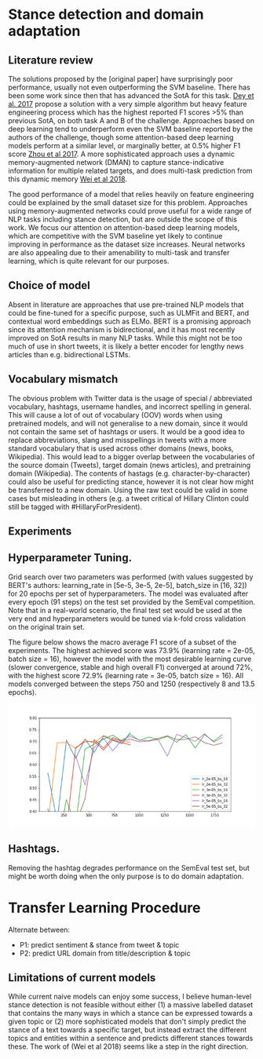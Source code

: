 # Stance detection and domain adaptation

## Literature review

The solutions proposed by the [original paper] have surprisingly poor performance, usually not even outperforming the SVM baseline. There has been some work since then that has advanced the SotA for this task. [Dey et al. 2017](http://sentic.net/sentire2017dey.pdf) propose a solution with a very simple algorithm but heavy feature engineering process which has the highest reported F1 scores >5% than previous SotA, on both task A and B of the challenge. Approaches based on deep learning tend to underperform even the SVM baseline reported by the authors of the challenge, though some attention-based deep learning models perform at a similar level, or marginally better, at 0.5% higher F1 score [Zhou et al 2017](https://warwick.ac.uk/fac/sci/dcs/people/research/csrnaj/WISE2017.pdf). A more sophisticated approach uses a dynamic memory-augmented network (DMAN) to capture stance-indicative information for multiple related targets, and does multi-task prediction from this dynamic memory [Wei et al 2018](https://dl.acm.org/citation.cfm?id=3210145).

The good performance of a model that relies heavily on feature engineering could be explained by the small dataset size for this problem. Approaches using memory-augmented networks could prove useful for a wide range of NLP tasks including stance detection, but are outside the scope of this work. We focus our attention on attention-based deep learning models, which are competitive with the SVM baseline yet likely to continue improving in performance as the dataset size increases. Neural networks are also appealing due to their amenability to multi-task and transfer learning, which is quite relevant for our purposes.

## Choice of model

Absent in literature are approaches that use pre-trained NLP models that could be fine-tuned for a specific purpose, such as ULMFit and BERT, and contextual word embeddings such as ELMo. BERT is a promising approach since its attention mechanism is bidirectional, and it has most recently improved on SotA results in many NLP tasks. While this might not be too much of use in short tweets, it is likely a better encoder for lengthy news articles than e.g. bidirectional LSTMs.

## Vocabulary mismatch

The obvious problem with Twitter data is the usage of special / abbreviated vocabulary, hashtags, username handles, and incorrect spelling in general. This will cause a lot of out of vocabulary (OOV) words when using pretrained models, and will not generalise to a new domain, since it would not contain the same set of hashtags or users. It would be a good idea to replace abbreviations, slang and misspellings in tweets with a more standard vocabulary that is used across other domains (news, books, Wikipedia). This would lead to a bigger overlap between the vocabularies of the source domain (Tweets), target domain (news articles), and pretraining domain (Wikipedia). The contents of hastags (e.g. character-by-character) could also be useful for predicting stance, however it is not clear how might be transferred to a new domain. Using the raw text could be valid in some cases but misleading in others (e.g. a tweet critical of Hillary Clinton could still be tagged with #HillaryForPresident).

## Experiments

## Hyperparameter Tuning.

Grid search over two parameters was performed (with values suggested by BERT's authors: learning_rate in [5e-5, 3e-5, 2e-5], batch_size in [16, 32]) for 20 epochs per set of hyperparameters. The model was evaluated after every epoch (91 steps) on the test set provided by the SemEval competition. Note that in a real-world scenario, the final test set would be used at the very end and hyperparameters would be tuned via k-fold cross validation on the original train set.

The figure below shows the macro average F1 score of a subset of the experiments. The highest achieved score was 73.9% (learning rate = 2e-05, batch size = 16), however the model with the most desirable learning curve (slower convergence, stable and high overall F1) converged at around 72%, with the highest score 72.9% (learning rate = 3e-05, batch size = 16). All models converged between the steps 750 and 1250 (respectively 8 and 13.5 epochs).

![tuning](./tuning1.png)

## Hashtags.

Removing the hashtag degrades performance on the SemEval test set, but might be worth doing when the only purpose is to do domain adaptation.

# Transfer Learning Procedure

Alternate between:

* P1: predict sentiment & stance from tweet & topic
* P2: predict URL domain from title/description & topic

## Limitations of current models

While current naive models can enjoy some success, I believe human-level stance detection is not feasible without either (1) a massive labelled dataset that contains the many ways in which a stance can be  expressed towards a given topic or (2) more sophisticated models that don't simply predict the stance of a text towards a specific target, but instead extract the different topics and entities within a sentence and predicts different stances towards these. The work of (Wei et al 2018) seems like a step in the right direction.
